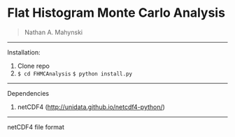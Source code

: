 # Flat Histogram Monte Carlo Analysis

> Nathan A. Mahynski

---

Installation:

1. Clone repo
2.  `$ cd FHMCAnalysis`
    `$ python install.py`

---

Dependencies

1. netCDF4 (http://unidata.github.io/netcdf4-python/)

---

netCDF4 file format
